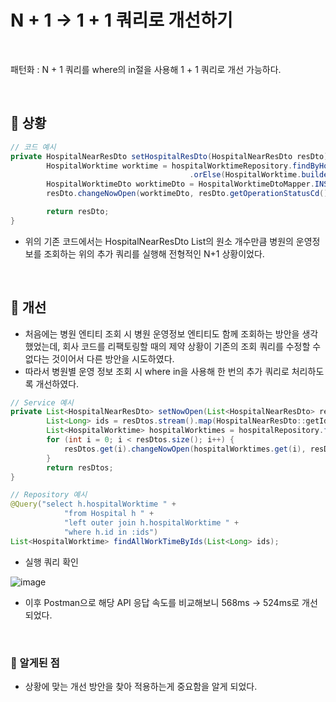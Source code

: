# N + 1 → 1 + 1 쿼리로 개선하기

<br>

패턴화 : N + 1 쿼리를 where의 in절을 사용해 1 + 1 쿼리로 개선 가능하다.

<br>

## 📌 상황
```java
// 코드 예시
private HospitalNearResDto setHospitalResDto(HospitalNearResDto resDto) {
        HospitalWorktime worktime = hospitalWorktimeRepository.findByHospital_Id(resDto.getId()) //추가 쿼리
                                        .orElse(HospitalWorktime.builder().build());
        HospitalWorktimeDto worktimeDto = HospitalWorktimeDtoMapper.INSTANCE.toDto(worktime);
        resDto.changeNowOpen(worktimeDto, resDto.getOperationStatusCd());   

        return resDto;
}
```

- 위의 기존 코드에서는 HospitalNearResDto List의 원소 개수만큼 병원의 운영정보를 조회하는 위의 추가 쿼리를 실행해 전형적인 N+1 상황이었다.

<br>

## 📌 개선
- 처음에는 병원 엔티티 조회 시 병원 운영정보 엔티티도 함께 조회하는 방안을 생각했었는데, 회사 코드를 리팩토링할 때의 제약 상황이 기존의 조회 쿼리를 수정할 수 없다는 것이어서 다른 방안을 시도하였다.
- 따라서 병원별 운영 정보 조회 시 where in을 사용해 한 번의 추가 쿼리로 처리하도록 개선하였다.

```java
// Service 예시 
private List<HospitalNearResDto> setNowOpen(List<HospitalNearResDto> resDtos, boolean isHoliday) {
        List<Long> ids = resDtos.stream().map(HospitalNearResDto::getId).collect(Collectors.toList());
        List<HospitalWorktime> hospitalWorktimes = hospitalRepository.findAllWorkTimeByIds(ids); //추가 쿼리 한 번
        for (int i = 0; i < resDtos.size(); i++) {
            resDtos.get(i).changeNowOpen(hospitalWorktimes.get(i), resDtos.get(i).getOperationStatusCd(), isHoliday);
        }
        return resDtos;
}
```
```java
// Repository 예시
@Query("select h.hospitalWorktime " +
            "from Hospital h " +
            "left outer join h.hospitalWorktime " +
            "where h.id in :ids")
List<HospitalWorktime> findAllWorkTimeByIds(List<Long> ids);
```

- 실행 쿼리 확인

![image](https://user-images.githubusercontent.com/69254943/180234338-2d1b141a-704b-45bc-b720-d835657d6557.png)

- 이후 Postman으로 해당 API 응답 속도를 비교해보니 568ms → 524ms로 개선되었다.

<br>

### 📌 알게된 점
- 상황에 맞는 개선 방안을 찾아 적용하는게 중요함을 알게 되었다.